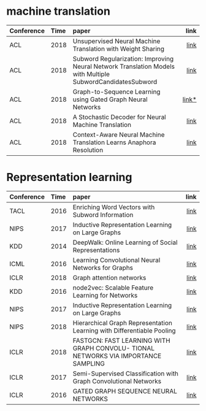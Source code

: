 # machine translation 
|Conference |Time |paper                                                                                          |      link|
|:----------|:----|:----------------------------------------------------------------------------------------------|---------:|
|ACL        |2018 |Unsupervised Neural Machine Translation with Weight Sharing                                    | [link][1]|
|ACL        |2018 |Subword Regularization: Improving Neural Network Translation Models with Multiple SubwordCandidatesSubword |[link][2]|   
|ACL        |2018 |Graph-to-Sequence Learning using Gated Graph Neural Networks                                   |[link*][3]|
|ACL        |2018 | A Stochastic Decoder for Neural Machine Translation             |[link][4]|
|ACL        |2018 |Context-Aware Neural Machine Translation Learns Anaphora Resolution            |[link][5]|


# Representation learning
|Conference |Time |paper                                                                                          |      link|
|:----------|:----|:----------------------------------------------------------------------------------------------|---------:|
|TACL       |2016 |Enriching Word Vectors with Subword Information         |[link][6]|
|NIPS       |2017 |Inductive Representation Learning on Large Graphs         |[link][7]|
|KDD       |2014 |DeepWalk: Online Learning of Social Representations         |[link][8]|
|ICML      |2016 |Learning Convolutional Neural Networks for Graphs    |[link][9]|
|ICLR      |2018 |Graph attention networks    |[link][10]|
|KDD      |2016 |node2vec: Scalable Feature Learning for Networks    |[link][11]|
|NIPS      |2017 |Inductive Representation Learning on Large Graphs   |[link][12]|
|NIPS      |2018 |Hierarchical Graph Representation Learning with Differentiable Pooling  |[link][13]|
|ICLR      |2018 |FASTGCN: FAST LEARNING WITH GRAPH CONVOLU- TIONAL NETWORKS VIA IMPORTANCE SAMPLING  |[link][14]|
|ICLR      |2017 |Semi-Supervised Classification with Graph Convolutional Networks  |[link][15]|
|ICLR      |2016 |GATED GRAPH SEQUENCE NEURAL NETWORKS |[link][16]|









[1]:https://aclweb.org/anthology/papers/P/P18/P18-1005/
[2]:https://aclweb.org/anthology/papers/P/P18/P18-1007/
[3]:https://www.aclweb.org/anthology/P18-1026/
[4]:https://www.aclweb.org/anthology/P18-1115
[5]:https://www.aclweb.org/anthology/P18-1117
[6]:https://arxiv.org/pdf/1607.04606.pdf
[7]:http://papers.nips.cc/paper/6703-inductive-representation-learning-on-large-graphs.pdf
[8]:https://arxiv.org/pdf/1403.6652.pdf
[9]:https://arxiv.org/pdf/1605.05273.pdf
[10]:https://arxiv.org/pdf/1710.10903.pdf
[11]:https://cs.stanford.edu/people/jure/pubs/node2vec-kdd16.pdf
[12]:https://arxiv.org/pdf/1706.02216.pdf
[13]:https://arxiv.org/pdf/1806.08804.pdf
[14]:https://arxiv.org/pdf/1801.10247.pdf
[15]:https://arxiv.org/pdf/1609.02907.pdf
[16]:https://arxiv.org/pdf/1511.05493.pdf







